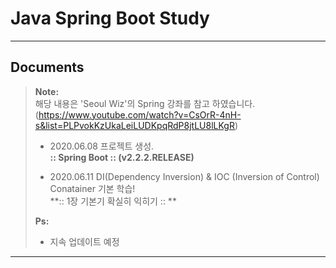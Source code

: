 Java Spring Boot Study
===================
----------


Documents
-------------

> **Note:**  
> 해당 내용은 'Seoul Wiz'의 Spring 강좌를 참고 하였습니다.   
(https://www.youtube.com/watch?v=CsOrR-4nH-s&list=PLPvokKzUkaLeiLUDKpqRdP8jtLU8lLKgR)   
> - 2020.06.08 프로젝트 생성.    
>**:: Spring Boot ::        (v2.2.2.RELEASE)**
>
> - 2020.06.11 DI(Dependency Inversion) & IOC (Inversion of Control) Conatainer 기본 학습!       
>**:: 1장 기본기 확실히 익히기 ::        **
>
>
> **Ps:** 
> - 지속 업데이트 예정

----------
